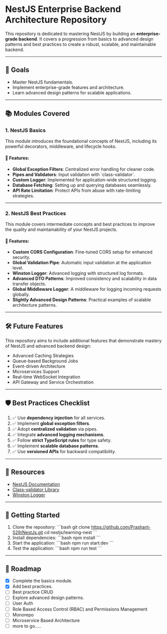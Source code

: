 # NestJS Enterprise Backend Architecture Repository

This repository is dedicated to mastering NestJS by building an **enterprise-grade backend**. It covers a progression from basics to advanced design patterns and best practices to create a robust, scalable, and maintainable backend.

---

## 🌟 **Goals**
- Master NestJS fundamentals.
- Implement enterprise-grade features and architecture.
- Learn advanced design patterns for scalable applications.

---

## 📚 **Modules Covered**

### **1. NestJS Basics**
This module introduces the foundational concepts of NestJS, including its powerful decorators, middleware, and lifecycle hooks.

#### 🚀 **Features:**
- **Global Exception Filters**: Centralized error handling for cleaner code.
- **Pipes and Validators**: Input validation with \`class-validator\`.
- **Custom Logger**: Implemented for application-wide structured logging.
- **Database Fetching**: Setting up and querying databases seamlessly.
- **API Rate Limitation**: Protect APIs from abuse with rate-limiting strategies.

---

### **2. NestJS Best Practices**
This module covers intermediate concepts and best practices to improve the quality and maintainability of your NestJS projects.

#### 🚀 **Features:**
- **Custom CORS Configuration**: Fine-tuned CORS setup for enhanced security.
- **Global Validation Pipe**: Automatic input validation at the application level.
- **Winston Logger**: Advanced logging with structured log formats.
- **Advanced DTO Patterns**: Improved consistency and scalability in data transfer objects.
- **Global Middleware Logger**: A middleware for logging incoming requests globally.
- **Slightly Advanced Design Patterns**: Practical examples of scalable architecture patterns.

---

## 🛠️ **Future Features**
This repository aims to include additional features that demonstrate mastery of NestJS and advanced backend design:

- Advanced Caching Strategies
- Queue-based Background Jobs
- Event-driven Architecture
- Microservices Support
- Real-time WebSocket Integration
- API Gateway and Service Orchestration

---

## 🛡️ **Best Practices Checklist**
1. ✅ Use **dependency injection** for all services.
2. ✅ Implement **global exception filters**.
3. ✅ Adopt **centralized validation** via pipes.
4. ✅ Integrate **advanced logging mechanisms**.
5. ✅ Follow **strict TypeScript rules** for type safety.
6. ✅ Implement **scalable database patterns**.
7. ✅ Use **versioned APIs** for backward compatibility.

---

## 📖 **Resources**
- [NestJS Documentation](https://docs.nestjs.com/)
- [Class-validator Library](https://github.com/typestack/class-validator)
- [Winston Logger](https://github.com/winstonjs/winston)

---

## 🚀 **Getting Started**
1. Clone the repository:
   \`\`\`bash
   git clone https://github.com/Prashant-S29/NestJs.git
   cd nestjs/learning-nest
   \`\`\`
2. Install dependencies:
   \`\`\`bash
   npm install
   \`\`\`
3. Start the application:
   \`\`\`bash
   npm run start:dev
   \`\`\`
4. Test the application:
   \`\`\`bash
   npm run test
   \`\`\`

---

## 📅 **Roadmap**
- [x] Complete the basics module.
- [x] Add best practices.
- [ ] Best practice CRUD
- [ ] Explore advanced design patterns.
- [ ] User Auth
- [ ] Role Based Access Control (RBAC) and Permissions Management
- [ ] Monorepo
- [ ] Microservice Based Architecture
- [ ] more to go.....